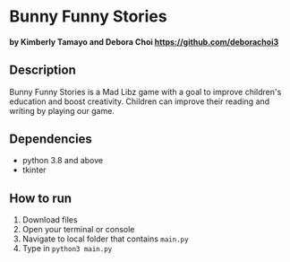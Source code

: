 <!-- more syntax here! https://www.markdownguide.org/cheat-sheet/ -->
# Bunny Funny Stories 

#### by Kimberly Tamayo and Debora Choi https://github.com/deborachoi3


## Description
Bunny Funny Stories is a Mad Libz game with a goal to improve children's education and boost creativity. Children can improve their reading and writing by playing our game.


## Dependencies
- python 3.8 and above
- tkinter 


## How to run
1. Download files
2. Open your terminal or console
3. Navigate to local folder that contains `main.py`
4. Type in `python3 main.py`